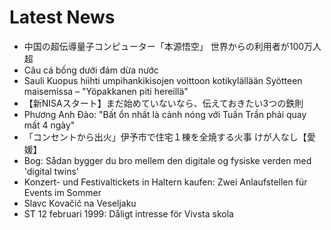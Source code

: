 # Latest News
-  中国の超伝導量子コンピューター「本源悟空」 世界からの利用者が100万人超
-  Câu cá bống dưới đám dừa nước
-  Sauli Kuopus hiihti umpihankikisojen voittoon kotikylällään Syötteen maisemissa – "Yöpakkanen piti hereillä"
-  【新NISAスタート】まだ始めていないなら、伝えておきたい3つの鉄則
-  Phương Anh Đào: "Bất ổn nhất là cảnh nóng với Tuấn Trần phải quay mất 4 ngày"
-  「コンセントから出火」伊予市で住宅１棟を全焼する火事 けが人なし【愛媛】
-  Bog: Sådan bygger du bro mellem den digitale og fysiske verden med 'digital twins'
-  Konzert- und Festivaltickets in Haltern kaufen: Zwei Anlaufstellen für Events im Sommer
-  Slavc Kovačič na Veseljaku
-  ST 12 februari 1999: Dåligt intresse för Vivsta skola
